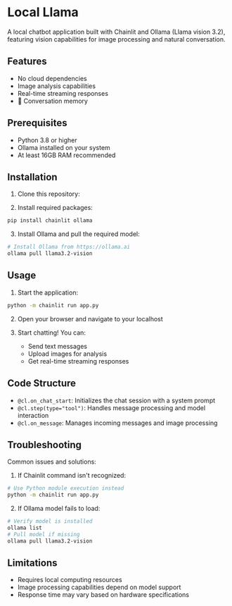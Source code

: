 # Local Llama

A local chatbot application built with Chainlit and Ollama (Llama vision 3.2), featuring vision capabilities for image processing and natural conversation.

## Features

- No cloud dependencies
- Image analysis capabilities
- Real-time streaming responses
- 🔄 Conversation memory


## Prerequisites

- Python 3.8 or higher
- Ollama installed on your system
- At least 16GB RAM recommended

## Installation

1. Clone this repository:

2. Install required packages:
```bash
pip install chainlit ollama
```

3. Install Ollama and pull the required model:
```bash
# Install Ollama from https://ollama.ai
ollama pull llama3.2-vision
```

## Usage

1. Start the application:
```bash
python -m chainlit run app.py
```

2. Open your browser and navigate to your localhost

3. Start chatting! You can:
   - Send text messages
   - Upload images for analysis
   - Get real-time streaming responses

## Code Structure

- `@cl.on_chat_start`: Initializes the chat session with a system prompt
- `@cl.step(type="tool")`: Handles message processing and model interaction
- `@cl.on_message`: Manages incoming messages and image processing


## Troubleshooting

Common issues and solutions:

1. If Chainlit command isn't recognized:
```bash
# Use Python module execution instead
python -m chainlit run app.py
```

2. If Ollama model fails to load:
```bash
# Verify model is installed
ollama list
# Pull model if missing
ollama pull llama3.2-vision
```

## Limitations

- Requires local computing resources
- Image processing capabilities depend on model support
- Response time may vary based on hardware specifications

